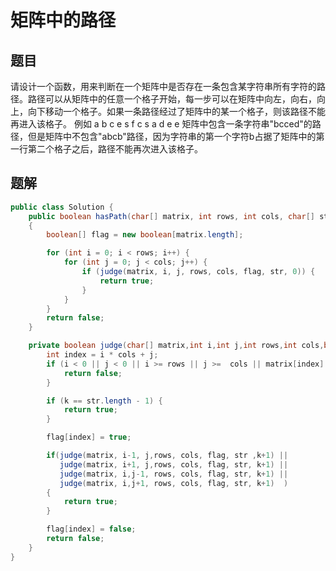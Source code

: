 # 矩阵中的路径

## 题目

请设计一个函数，用来判断在一个矩阵中是否存在一条包含某字符串所有字符的路径。路径可以从矩阵中的任意一个格子开始，每一步可以在矩阵中向左，向右，向上，向下移动一个格子。如果一条路径经过了矩阵中的某一个格子，则该路径不能再进入该格子。 例如 a b c e s f c s a d e e 矩阵中包含一条字符串"bcced"的路径，但是矩阵中不包含"abcb"路径，因为字符串的第一个字符b占据了矩阵中的第一行第二个格子之后，路径不能再次进入该格子。

## 题解

```java
public class Solution {
    public boolean hasPath(char[] matrix, int rows, int cols, char[] str)
    {
        boolean[] flag = new boolean[matrix.length];

        for (int i = 0; i < rows; i++) {
            for (int j = 0; j < cols; j++) {
                if (judge(matrix, i, j, rows, cols, flag, str, 0)) {
                    return true;
                }
            }
        }
        return false;
    }

    private boolean judge(char[] matrix,int i,int j,int rows,int cols,boolean[] flag,char[] str,int k){
        int index = i * cols + j;
        if (i < 0 || j < 0 || i >= rows || j >=  cols || matrix[index] != str[k] || flag[index] == true){
            return false;
        }

        if (k == str.length - 1) {
            return true;
        }

        flag[index] = true;

        if(judge(matrix, i-1, j,rows, cols, flag, str ,k+1) ||
           judge(matrix, i+1, j,rows, cols, flag, str, k+1) ||
           judge(matrix, i,j-1, rows, cols, flag, str, k+1) ||
           judge(matrix, i,j+1, rows, cols, flag, str, k+1)  )
        {
            return true;
        }

        flag[index] = false;
        return false;
    }
}
```
